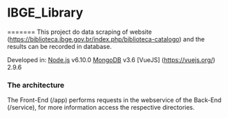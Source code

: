 # IBGE_Library
=======
This project do data scraping of website (https://biblioteca.ibge.gov.br/index.php/biblioteca-catalogo) and the results can be recorded in database.

Developed in:
[Node.js](https://nodejs.org/) v6.10.0 
[MongoDB](https://www.mongodb.com/) v3.6
[VueJS] (https://vuejs.org/) 2.9.6

### The architecture
The Front-End (/app) performs requests in the webservice of the Back-End (/service), for more information access the respective directories.
